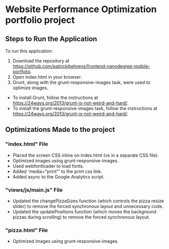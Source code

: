 # Website Performance Optimization portfolio project

## Steps to Run the Application

To run this application:
1. Download the repository at https://github.com/patrickjbehrens/frontend-nanodegree-mobile-portfolio.
2. Open index.html in your browser.
3. Grunt, along with the grunt-responsive-images task, were used to optimize images.
  * To install Grunt, follow the instructions at https://24ways.org/2013/grunt-is-not-weird-and-hard/.
  * To install the grunt-responsive-images task, follow the instructions at https://24ways.org/2013/grunt-is-not-weird-and-hard/.


## Optimizations Made to the project

### "index.html" File
* Placed the screen CSS inline on index.html (vs in a separate CSS file).
* Optimized images using grunt-responsive-images.
* Used webfontloader to load fonts.
* Added 'media="print"' to the print css link.
* Added async to the Google Analytics script.


### "views/js/main.js" File
* Updated the changePizzaSizes function (which controls the pizza resize slider) to remove the forced synchronous layout and unnecessary code.
* Updated the updatePositions function (which moves the background pizzas during scrolling) to remove the forced synchronous layout.


### "pizza.html" File
* Optimized images using grunt-responsive-images.
